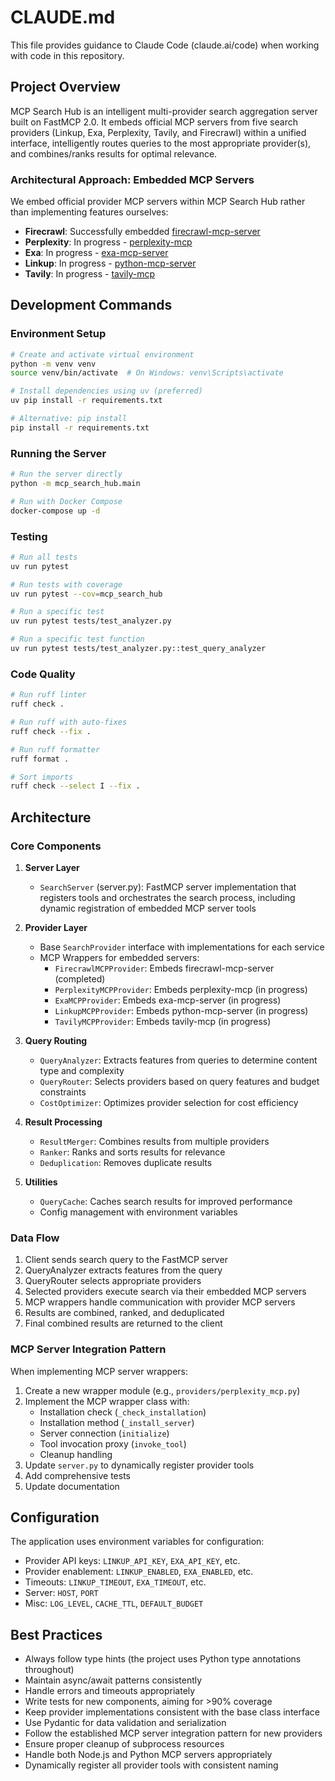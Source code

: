 # CLAUDE.md

This file provides guidance to Claude Code (claude.ai/code) when working with code in this repository.

## Project Overview

MCP Search Hub is an intelligent multi-provider search aggregation server built on FastMCP 2.0. It embeds official MCP servers from five search providers (Linkup, Exa, Perplexity, Tavily, and Firecrawl) within a unified interface, intelligently routes queries to the most appropriate provider(s), and combines/ranks results for optimal relevance.

### Architectural Approach: Embedded MCP Servers

We embed official provider MCP servers within MCP Search Hub rather than implementing features ourselves:
- **Firecrawl**: Successfully embedded [firecrawl-mcp-server](https://github.com/mendableai/firecrawl-mcp-server)
- **Perplexity**: In progress - [perplexity-mcp](https://github.com/ppl-ai/modelcontextprotocol)
- **Exa**: In progress - [exa-mcp-server](https://github.com/exa-labs/exa-mcp-server)
- **Linkup**: In progress - [python-mcp-server](https://github.com/LinkupPlatform/python-mcp-server)
- **Tavily**: In progress - [tavily-mcp](https://github.com/tavily-ai/tavily-mcp)

## Development Commands

### Environment Setup

```bash
# Create and activate virtual environment
python -m venv venv
source venv/bin/activate  # On Windows: venv\Scripts\activate

# Install dependencies using uv (preferred)
uv pip install -r requirements.txt

# Alternative: pip install
pip install -r requirements.txt
```

### Running the Server

```bash
# Run the server directly
python -m mcp_search_hub.main

# Run with Docker Compose
docker-compose up -d
```

### Testing

```bash
# Run all tests
uv run pytest

# Run tests with coverage
uv run pytest --cov=mcp_search_hub

# Run a specific test
uv run pytest tests/test_analyzer.py

# Run a specific test function
uv run pytest tests/test_analyzer.py::test_query_analyzer
```

### Code Quality

```bash
# Run ruff linter
ruff check .

# Run ruff with auto-fixes
ruff check --fix .

# Run ruff formatter
ruff format .

# Sort imports
ruff check --select I --fix .
```

## Architecture

### Core Components

1. **Server Layer**

   - `SearchServer` (server.py): FastMCP server implementation that registers tools and orchestrates the search process, including dynamic registration of embedded MCP server tools

2. **Provider Layer**

   - Base `SearchProvider` interface with implementations for each service
   - MCP Wrappers for embedded servers:
     - `FirecrawlMCPProvider`: Embeds firecrawl-mcp-server (completed)
     - `PerplexityMCPProvider`: Embeds perplexity-mcp (in progress)
     - `ExaMCPProvider`: Embeds exa-mcp-server (in progress)
     - `LinkupMCPProvider`: Embeds python-mcp-server (in progress)
     - `TavilyMCPProvider`: Embeds tavily-mcp (in progress)

3. **Query Routing**

   - `QueryAnalyzer`: Extracts features from queries to determine content type and complexity
   - `QueryRouter`: Selects providers based on query features and budget constraints
   - `CostOptimizer`: Optimizes provider selection for cost efficiency

4. **Result Processing**

   - `ResultMerger`: Combines results from multiple providers
   - `Ranker`: Ranks and sorts results for relevance
   - `Deduplication`: Removes duplicate results

5. **Utilities**
   - `QueryCache`: Caches search results for improved performance
   - Config management with environment variables

### Data Flow

1. Client sends search query to the FastMCP server
2. QueryAnalyzer extracts features from the query
3. QueryRouter selects appropriate providers
4. Selected providers execute search via their embedded MCP servers
5. MCP wrappers handle communication with provider MCP servers
6. Results are combined, ranked, and deduplicated
7. Final combined results are returned to the client

### MCP Server Integration Pattern

When implementing MCP server wrappers:

1. Create a new wrapper module (e.g., `providers/perplexity_mcp.py`)
2. Implement the MCP wrapper class with:
   - Installation check (`_check_installation`)
   - Installation method (`_install_server`)
   - Server connection (`initialize`)
   - Tool invocation proxy (`invoke_tool`)
   - Cleanup handling
3. Update `server.py` to dynamically register provider tools
4. Add comprehensive tests
5. Update documentation

## Configuration

The application uses environment variables for configuration:

- Provider API keys: `LINKUP_API_KEY`, `EXA_API_KEY`, etc.
- Provider enablement: `LINKUP_ENABLED`, `EXA_ENABLED`, etc.
- Timeouts: `LINKUP_TIMEOUT`, `EXA_TIMEOUT`, etc.
- Server: `HOST`, `PORT`
- Misc: `LOG_LEVEL`, `CACHE_TTL`, `DEFAULT_BUDGET`

## Best Practices

- Always follow type hints (the project uses Python type annotations throughout)
- Maintain async/await patterns consistently
- Handle errors and timeouts appropriately
- Write tests for new components, aiming for >90% coverage
- Keep provider implementations consistent with the base class interface
- Use Pydantic for data validation and serialization
- Follow the established MCP server integration pattern for new providers
- Ensure proper cleanup of subprocess resources
- Handle both Node.js and Python MCP servers appropriately
- Dynamically register all provider tools with consistent naming
